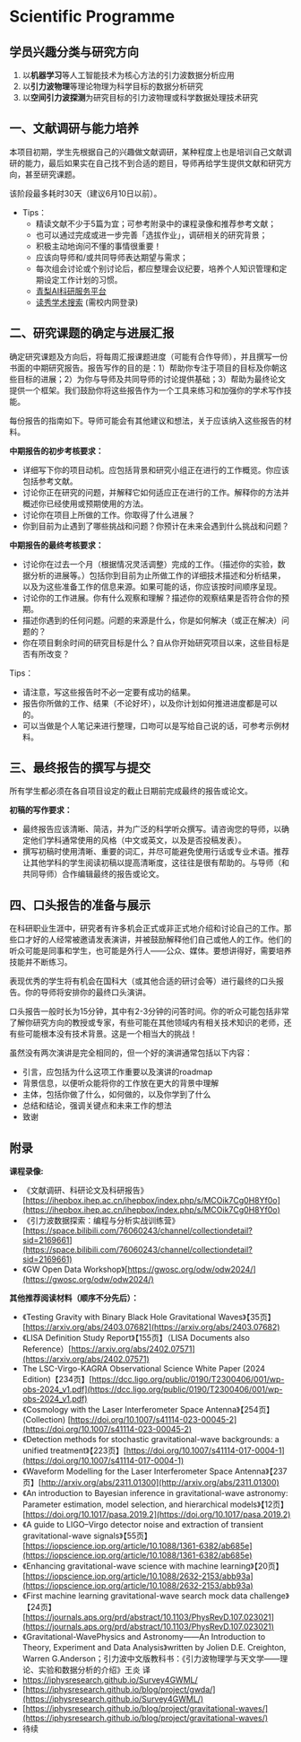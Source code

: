 # Scientific Programme

## 学员兴趣分类与研究方向

1. 以**机器学习**等人工智能技术为核心方法的引力波数据分析应用
2. 以**引力波物理**等理论物理为科学目标的数据分析研究
3. 以**空间引力波探测**为研究目标的引力波物理或科学数据处理技术研究

## 一、文献调研与能力培养
本项目初期，学生先根据自己的兴趣做文献调研，某种程度上也是培训自己文献调研的能力，最后如果实在自己找不到合适的题目，导师再给学生提供文献和研究方向，甚至研究课题。

该阶段最多耗时30天（建议6月10日以前）。

- Tips：
  - 精读文献不少于5篇为宜；可参考附录中的课程录像和推荐参考文献；
  - 也可以通过完成或进一步完善「选拔作业」，调研相关的研究背景；
  - 积极主动地询问不懂的事情很重要！
  - 应该向导师和/或共同导师表达期望与需求；
  - 每次组会讨论或个别讨论后，都应整理会议纪要，培养个人知识管理和定期设定工作计划的习惯。
  - [青梨AI科研服务平台](https://qingli.newacademic.net/#/search?webPage=2)
  - [读秀学术搜索](https://www.duxiu.com/) (需校内网登录)

## 二、研究课题的确定与进展汇报

确定研究课题及方向后，将每周汇报课题进度（可能有合作导师），并且撰写一份书面的中期研究报告。报告写作的目的是：1）帮助你专注于项目的目标及你朝这些目标的进展；2）为你与导师及共同导师的讨论提供基础；3）帮助为最终论文提供一个框架。我们鼓励你将这些报告作为一个工具来练习和加强你的学术写作技能。

每份报告的指南如下。导师可能会有其他建议和想法，关于应该纳入这些报告的材料。

**中期报告的初步考核要求：**
- 详细写下你的项目动机。应包括背景和研究小组正在进行的工作概览。你应该包括参考文献。
- 讨论你正在研究的问题，并解释它如何适应正在进行的工作。解释你的方法并概述你已经使用或预期使用的方法。
- 讨论你在项目上所做的工作。你取得了什么进展？
- 你到目前为止遇到了哪些挑战和问题？你预计在未来会遇到什么挑战和问题？

**中期报告的最终考核要求：**
- 讨论你在过去一个月（根据情况灵活调整）完成的工作。（描述你的实验，数据分析的进展等。）包括你到目前为止所做工作的详细技术描述和分析结果，以及为这些准备工作的信息来源。如果可能的话，你应该按时间顺序呈现。
- 讨论你的工作进展。你有什么观察和理解？描述你的观察结果是否符合你的预期。
- 描述你遇到的任何问题。问题的来源是什么，你是如何解决（或正在解决）问题的？
- 你在项目剩余时间的研究目标是什么？自从你开始研究项目以来，这些目标是否有所改变？

Tips：
- 请注意，写这些报告时不必一定要有成功的结果。
- 报告你所做的工作、结果（不论好坏），以及你计划如何推进进度都是可以的。
- 可以当做是个人笔记来进行整理，口吻可以是写给自己说的话，可参考示例材料。

## 三、最终报告的撰写与提交
所有学生都必须在各自项目设定的截止日期前完成最终的报告或论文。

**初稿的写作要求：**
- 最终报告应该清晰、简洁，并为广泛的科学听众撰写。请咨询您的导师，以确定他们学科通常使用的风格（中文或英文，以及是否投稿发表）。
- 撰写初稿时使用清晰、重要的词汇，并尽可能避免使用行话或专业术语。推荐让其他学科的学生阅读初稿以提高清晰度，这往往是很有帮助的。与导师（和共同导师）合作编辑最终的报告或论文。

## 四、口头报告的准备与展示
在科研职业生涯中，研究者有许多机会正式或非正式地介绍和讨论自己的工作。那些口才好的人经常被邀请发表演讲，并被鼓励解释他们自己或他人的工作。他们的听众可能是同事和学生，也可能是外行人——公众、媒体。要想讲得好，需要培养技能并不断练习。

表现优秀的学生将有机会在国科大（或其他合适的研讨会等）进行最终的口头报告。你的导师将安排你的最终口头演讲。

口头报告一般时长为15分钟，其中有2-3分钟的问答时间。你的听众可能包括非常了解你研究方向的教授或专家，有些可能在其他领域内有相关技术知识的老师，还有些可能根本没有技术背景。这是一个相当大的挑战！

虽然没有两次演讲是完全相同的，但一个好的演讲通常包括以下内容：
- 引言，应包括为什么这项工作重要以及演讲的roadmap
- 背景信息，以便听众能将你的工作放在更大的背景中理解
- 主体，包括你做了什么，如何做的，以及你学到了什么
- 总结和结论，强调关键点和未来工作的想法
- 致谢


## 附录

**课程录像:**
- 《文献调研、科研论文及科研报告》[https://ihepbox.ihep.ac.cn/ihepbox/index.php/s/MCOik7Cg0H8Yf0o](https://ihepbox.ihep.ac.cn/ihepbox/index.php/s/MCOik7Cg0H8Yf0o)
- 《引力波数据探索：编程与分析实战训练营》[https://space.bilibili.com/76060243/channel/collectiondetail?sid=2169661](https://space.bilibili.com/76060243/channel/collectiondetail?sid=2169661)
- 《GW Open Data Workshop》[https://gwosc.org/odw/odw2024/](https://gwosc.org/odw/odw2024/)

**其他推荐阅读材料（顺序不分先后）：**

- 《Testing Gravity with Binary Black Hole Gravitational Waves》【35页】[https://arxiv.org/abs/2403.07682](https://arxiv.org/abs/2403.07682)
- 《LISA Definition Study Report》【155页】（LISA Documents also Reference）[https://arxiv.org/abs/2402.07571](https://arxiv.org/abs/2402.07571)
- The LSC-Virgo-KAGRA Observational Science White Paper (2024 Edition)【234页】[https://dcc.ligo.org/public/0190/T2300406/001/wp-obs-2024_v1.pdf](https://dcc.ligo.org/public/0190/T2300406/001/wp-obs-2024_v1.pdf)
- 《Cosmology with the Laser Interferometer Space Antenna》【254页】(Collection) [https://doi.org/10.1007/s41114-023-00045-2](https://doi.org/10.1007/s41114-023-00045-2)
- 《Detection methods for stochastic gravitational-wave backgrounds: a unified treatment》【223页】[https://doi.org/10.1007/s41114-017-0004-1](https://doi.org/10.1007/s41114-017-0004-1)
- 《Waveform Modelling for the Laser Interferometer Space Antenna》【237页】[http://arxiv.org/abs/2311.01300](http://arxiv.org/abs/2311.01300)
- 《An introduction to Bayesian inference in gravitational-wave astronomy: Parameter estimation, model selection, and hierarchical models》【12页】[https://doi.org/10.1017/pasa.2019.2](https://doi.org/10.1017/pasa.2019.2)
- 《A guide to LIGO–Virgo detector noise and extraction of transient gravitational-wave signals》【55页】[https://iopscience.iop.org/article/10.1088/1361-6382/ab685e](https://iopscience.iop.org/article/10.1088/1361-6382/ab685e)
- 《Enhancing gravitational-wave science with machine learning》【20页】[https://iopscience.iop.org/article/10.1088/2632-2153/abb93a](https://iopscience.iop.org/article/10.1088/2632-2153/abb93a)
- 《First machine learning gravitational-wave search mock data challenge》【24页】[https://journals.aps.org/prd/abstract/10.1103/PhysRevD.107.023021](https://journals.aps.org/prd/abstract/10.1103/PhysRevD.107.023021)
- 《Gravitational-WavePhysics and Astronomy——An Introduction to Theory, Experiment and Data Analysis》written by Jolien D.E. Creighton, Warren G.Anderson；引力波中文版教科书：《引力波物理学与天文学——理论、实验和数据分析的介绍》王炎 译
- https://iphysresearch.github.io/Survey4GWML/
- [https://iphysresearch.github.io/blog/project/gwda/](https://iphysresearch.github.io/Survey4GWML/)
- [https://iphysresearch.github.io/blog/project/gravitational-waves/](https://iphysresearch.github.io/blog/project/gravitational-waves/)
- 待续
